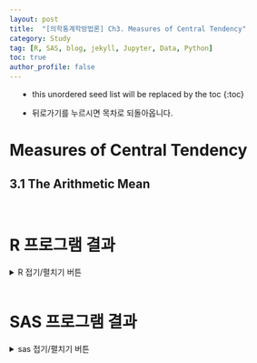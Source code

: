 ```yaml
---
layout: post
title:  "[의학통계학방법론] Ch3. Measures of Central Tendency"
category: Study
tag: [R, SAS, blog, jekyll, Jupyter, Data, Python]
toc: true
author_profile: false
---
```

* this unordered seed list will be replaced by the toc
{:toc}

- 뒤로가기를 누르시면 목차로 되돌아옵니다.


# Measures of Central Tendency

## 3.1 The Arithmetic Mean


<br/>

# R 프로그램 결과

<details>
<summary>
R 접기/펼치기 버튼
</summary>
<div markdown="1">

**패키지**
<details>
<summary>
설치된 패키지 접기/펼치기 버튼
</summary>

<div markdown="1">

``` r
getwd()
```

    ## [1] "C:/Biostat"

``` r
install.packages("readxl")
install.packages('ggplot2')
install.packages("Hmisc")
install.packages("psych")
```


</div>
</details>

**엑셀파일불러오기**

``` r
library('readxl')
#모든 시트를 하나의 리스트로 불러오는 함수
read_excel_allsheets <- function(file, tibble = FALSE) {
  sheets <- readxl::excel_sheets(file)
  x <- lapply(sheets, function(X) readxl::read_excel(file, sheet = X))
  if(!tibble) x <- lapply(x, as.data.frame)
  names(x) <- sheets
  x
}
```

## 3장

**3장 연습문제 불러오기**

``` r
data_chap03 <- read_excel_allsheets("data_chap03.xls")

for (x in 1:length(data_chap03)){
  assign(paste0('ex3_',1:length(data_chap03))[x],data_chap03[x])
  }
for (x in 1:length(data_chap03)){
  assign(paste0('ex3_',1:length(data_chap03))[x],data.frame(data_chap03[x]))
  }
```

### EXAMPLE 3.1

![](/study/img/ch3/3-1.png)

``` r
#데이터셋
ex3_1
```

    ##    Length
    ## 1     3.3
    ## 2     3.5
    ## 3     3.6
    ## 4     3.6
    ## 5     3.7
    ## 6     3.8
    ## 7     3.8
    ## 8     3.8
    ## 9     3.9
    ## 10    3.9
    ## 11    3.9
    ## 12    4.0
    ## 13    4.0
    ## 14    4.0
    ## 15    4.0
    ## 16    4.1
    ## 17    4.1
    ## 18    4.1
    ## 19    4.2
    ## 20    4.2
    ## 21    4.3
    ## 22    4.3
    ## 23    4.4
    ## 24    4.5

``` r
sum_x <- sum(ex3_1$Length) ; cat('Sum of X =', sum_x)
```

    ## Sum of X = 95

``` r
n <- length(ex3_1$Length); cat('Sample Size =', n)
```

    ## Sample Size = 24

``` r
x_bar <- mean(ex3_1$Length); cat('Mean of X =', x_bar)
```

    ## Mean of X = 3.958333

$$
\begin{aligned}
\sum X_i &= 95.0 \ cm \\
n &= 24 \\
\bar{X} &= \frac{\sum X_i}{n} = \frac{95.0\ cm}{24} = 3.96\ cm 
\end{aligned}
$$

<justify>
나비의 날개 길이를 측정하기 위해 추출된 24마리의 나비들을 관측한 결과,<br/> 날개의 합은 95 cm 이며 평균은 3.96 cm 이다.
</justify>

### EXAMPLE 3.2

![](/study/img/ch3/3-2.png)

``` r
#데이터셋
ex3_2
```

    ##    exam3_2.X exam3_2.Freq
    ## 1        3.3            1
    ## 2        3.4            0
    ## 3        3.5            1
    ## 4        3.6            2
    ## 5        3.7            1
    ## 6        3.8            3
    ## 7        3.9            3
    ## 8        4.0            4
    ## 9        4.1            3
    ## 10       4.2            2
    ## 11       4.3            2
    ## 12       4.4            1
    ## 13       4.5            1

-   **가중평균 계산**

``` r
library(Hmisc) # wtd.mean 사용하기 위해
xi <- ex3_2$exam3_2.X
fi <- ex3_2$exam3_2.Freq
wm <- wtd.mean(xi, weights=fi) #가중평균
round(wm,2)
```

    ## [1] 3.96

<justify>
도수분포표에서 가중평균을 구할 때에는 각 표본에 가중을 두어 합을 구한 후 가중치의 합을 나눈다.
</justify>


``` r
sum_fixi <- sum(fi*xi) # 가중합
sum_fi <- sum(fi) #가중치 합
w_mean<-sum_fixi/sum_fi #가중평균
cat("가중합 = ",sum_fixi,"   ","가중치 합 = ",sum_fi,"   ","가중평균 = ",w_mean)
```

    ## 가중합 =  95     가중치 합 =  24     가중평균 =  3.958333

$$
\begin{aligned}
\overline X_w &= \frac {\sum_{i=1}^{n}f_i \cdot X_i} {\sum_{i=1}^{n}f_i} =  \frac{95.0 cm}{24} = 3.96
\end{aligned}
$$

<br/> <br/>

- **중위수 계산**<br/>중위수는 정렬된 자료에서 중앙에 위치한
    수이다.<br/>도수분포표에서는 R에 내장되어 있는 함수인 wtd.quantile()
    함수를 사용해서 중위수를 구할 수 있다.

``` r
x.median <- wtd.quantile(xi, weights=fi, probs=c(0,.25,.5,.75,1), type=c("i/n"))
wmed <- round(x.median,5)
wvar <- wtd.var(xi, weights=fi) # 분산
cat("wtd.quatile() 로 구한 중위수","\n","중위수 = ",wmed[3],"   분산 = ",wvar)
```

    ## wtd.quatile() 로 구한 중위수 
    ##  중위수 =  3.925    분산 =  0.08514493

<justify>
도수분포표에서 중위수를 구하기 위해서는 다음의 식을 이용하여 구한다.
</justify>

$$
\begin{aligned}
median = Lower\space \space limit \space of \space Interval + \frac{0.5n-Cummulative \space Frequency}{Num. of \space observations \space in \space interval} \cdot Interval \space size
\end{aligned}
$$

<justify>
해당 데이터를 표로 작성하면 다음과 같다.
</justify>

|$X_i(cm)$|$f_i$|$f_iX_i(cm)$|
|:---:|:---:|:---:|
|3.3|1|3.3|
|3.4|0|0|
|3.5|1|3.5|
|3.6|2|7.2|
|3.7|1|3.7
|3.8|3|11.4|
|3.9|3|11.7|
|4.0|4|16.0|
|4.1|3|12.3|
|4.2|2|8.4|
|4.3|2|8.6|
|4.4|1|4.4|
|4.5|1|4.5|
|Sum|24|95|


<justify>
1) 예상 구간의 하한값<br/>24개의 관측치 중 11개의 관측치는 4.0cm 보다 작고 9개는 크다.<br/>그러므로 통상적인 중위수는 12번째 값이 포함된 4.0 이라 하기는 어렵다.<br/>하지만 중위수는 [3.95,4.05] 이내에 있을 필요가 있다고 생각해야한다.<br/>따라서 예상구간의 하한값은 3.95 가 된다.
</justify>

<br/>

<justify>
2) 총 빈도
</justify>

``` r
sum(fi)
```

    ## [1] 24

<justify>
3) 누적 빈도<br/>누적빈도는 4.0이 오기 전 까지의 누적 빈도를 사용한다.
</justify>

``` r
which(fi==4.0) # 8번째 인덱스에 4.0 위치
```

    ## [1] 8

``` r
cf <- cumsum(fi)
cf[7] #7번째 인덱스 까지의 누적빈도
```

    ## [1] 11
<justify>
4) 구간 크기
</justify>

``` r
diff(xi) #0.1
```

    ##  [1] 0.1 0.1 0.1 0.1 0.1 0.1 0.1 0.1 0.1 0.1 0.1 0.1

<justify>
 이렇게 구한 값들로 중위수를 구하면 다음과 같다.<br/>
</justify>

$$
\begin{aligned}
median =3.95\space cm + \frac{0.5\cdot24-11}{4} \cdot 0.1=3.95 \space cm+0.025 \space cm=3.975\space cm
\end{aligned}
$$

<justify>
 수식을 이용한 도수분포표에서의 중위수는 3.975로 나왔다.
</justify>

-   **히스토그램**

``` r
library('ggplot2')
ggplot(ex3_1, aes(x=Length)) +  geom_histogram(binwidth = 0.1, fill='#8dd3c7',colour='#ffffb3')+
  scale_x_continuous(breaks = seq(0,4.5,0.1))
```

![](/study/img/ch3/unnamed-chunk-8-1.png)


<justify>
히스토그램을 보면 날개의 길이가 4인 경우의 빈도수가 4로 가장 많은것을 알 수 있다.
</justify>
<br/>
<justify>
나비 날개 길이의 frequency table 출력 결과를 살펴보면 표본평균 값이 3.96이고 중앙값이 3.975이므로 두 값이 서로 비슷한 것을 확인할 수 있다.<br/>따라서 거의 치우치지 않은 분포의 형태를 띄고 있는 것을 알 수 있고 히스토그램을 통해서도 확인할 수 있다.
</justify>


### EXAMPLE 3.3

![](/study/img/ch3/3-3.png)

``` r
#데이터셋
ex3_3
```

    ##    exam3_3.Group exam3_3.LifeSpan
    ## 1              A               16
    ## 2              A               32
    ## 3              A               37
    ## 4              A               39
    ## 5              A               40
    ## 6              A               41
    ## 7              A               42
    ## 8              A               50
    ## 9              A               82
    ## 10             B               34
    ## 11             B               36
    ## 12             B               38
    ## 13             B               45
    ## 14             B               50
    ## 15             B               54
    ## 16             B               56
    ## 17             B               59
    ## 18             B               69
    ## 19             B               91

``` r
ex3_3$exam3_3.LifeSpan
```

    ##  [1] 16 32 37 39 40 41 42 50 82 34 36 38 45 50 54 56 59 69 91

``` r
ex3_3_a <- subset(ex3_3,exam3_3.Group=="A")
ex3_3_b <- subset(ex3_3,exam3_3.Group=="B")
a_n <- length(ex3_3_a$exam3_3.Group) 
b_n <- length(ex3_3_b$exam3_3.Group)
a_med <- median(ex3_3_a$exam3_3.LifeSpan) 
b_med <- median(ex3_3_b$exam3_3.LifeSpan)
a_mn <- round(mean(ex3_3_a$exam3_3.LifeSpan),2) ;
b_mn <- mean(ex3_3_b$exam3_3.LifeSpan)

cat(" Number of Species A = ",a_n,",  Median of Species A = ",a_med, ",  Mean of Species A = ",a_mn,"\n",
    "Number of Species B = ",b_n,",  Median of Species B = ",b_med, ",  Mean of Species B = ",b_mn)
```

    ##  Number of Species A =  9 ,  Median of Species A =  40 ,  Mean of Species A =  42.11 
    ##  Number of Species B =  10 ,  Median of Species B =  52 ,  Mean of Species B =  53.2


|  |Species A|Species B |
|:---|:---|:---|
|$n$|9|10|
|$median$|40|52|
|$\overline X$|42.11|53.20|


<justify>
A종의 새 9마리와 B종의 새 10마리를 관측했을 때, A종의 경우 수명 중위수는 40개월, 평균 수명은 42.11개월이며 B종의 경우 수명 중위수는 52개월, 평균 수명은 53.20개월로 측정되었다.
</justify>

### EXAMPLE 3.4

![](/study/img/ch3/3-4.png)

``` r
#데이터셋
ex3_4
```

    ##   exam3_4.decade exam3_4.population exam3_4.ratio
    ## 1              0              10000            NA
    ## 2              1              10500          1.05
    ## 3              2              11550          1.10
    ## 4              3              13860          1.20
    ## 5              4              18156          1.31

<justify>
기하평균은 인구증가율 등을 구할 때 사용되는 평균이며 데이터가 같지 않다면 기하평균은 산술평균보다 항상 작다는 특징이 있다.
</justify>

$$
\overline X_G =
\begin{cases}
Method \ 1) ^n \sqrt{X_1 X_2 X_3 \cdots X_n} \\
Method \ 2) antilog(\frac{logX_1 + logX_2 + \cdots + logX_n}{n}) \\
\end{cases}
$$

-   Manually

``` r
x_bar <- mean(na.omit(ex3_4$exam3_4.ratio))
geo_mean_x_method1 <- exp(mean(log(na.omit(ex3_4$exam3_4.ratio)))) 
geo_mean_x_method2 <- prod(na.omit(ex3_4$exam3_4.ratio)) ^ (1/length(na.omit(ex3_4$exam3_4.ratio)))
cat('Geometric Mean Manually =', '('  ,'method1 =', geo_mean_x_method1, ',' ,'method2 =' ,geo_mean_x_method2,')')
```

    ## Geometric Mean Manually = ( method1 = 1.160803 , method2 = 1.160803 )

-   Package

``` r
library(psych)
geo_mean_x_package <- geometric.mean(ex3_4$exam3_4.ratio) ; cat('Geometric Mean with psych package =', geo_mean_x_package)
```

    ## Geometric Mean with psych package = 1.160803

<justify>
기하 평균은 데이터 곱의 n 제곱근(Method 1)으로 나타낼 수 있으며,<br/>데이터 로그 변환의 산술 평균을 다시 역로그변환(지수변환) (Method 2)으로 나타낼 수 있다.<br/>변화율의 산술 평균은 1.165이며, 이 때 기하 평균은 두 가지 방법 및 패키지를 이용하였을 때 1.1608로 동일하게 산출된다.
</justify>

``` r
first_p <- ex3_4$exam3_4.population[1] # 초기 population
final_p_a  <- round(first_p*mean(ex3_4$exam3_4.ratio[2:5])^4)
final_p_g <- round(first_p*round(geometric.mean(ex3_4$exam3_4.ratio[2:5]),4)^4)
cat(" 산술평균으로 구한 Final Population = ",final_p_a,"\n","기하평균으로 구한 Final Population = ",final_p_g) 
```

    ##  산술평균으로 구한 Final Population =  18421 
    ##  기하평균으로 구한 Final Population =  18156

<justify>
앞서 구한 산술평균과 기하평균을 이용해 마지막 인구집단 사이즈를 구해보았다.
</justify>

### EXAMPLE 3.5

![](/study/img/ch3/3-5.png)

``` r
#데이터셋
ex3_5
```

    ##    X
    ## 1 40
    ## 2 20

<justify>
조화평균은 평균의 변화율을 구할 떄 주로 사용되며 데이터가 양수이고 비척도인 경우에 이용한다
</justify>

$$
\overline X_H = \frac{n}{\sum \frac{1}{X_i}}
$$

- Manually

``` r
harmonic_mean_manual <- round(length(ex3_5$X) / sum(1/ex3_5$X),2) ; cat('Harmonic Mean Manually =', harmonic_mean_manual)
```

    ## Harmonic Mean Manually = 26.67

- Package

``` r
library(psych)
harmonic_mean_package <- round(harmonic.mean(ex3_5$X),2) ; cat('Harmonic Mean with psych package =', harmonic_mean_package)
```

    ## Harmonic Mean with psych package = 26.67

<justify>
수식을 이용한 방식과 패키지를 이용하여 조화 평균을 산출 했을 때 값이 26.67로 같은 값이 산출된다.
</justify>
<br/>

``` r
xm <- mean(ex3_5$X)
cat("산술평균=", xm, "km/h,   조화평균=",harmonic_mean_manual,"km/h")
```

    ## 산술평균= 30 km/h,   조화평균= 26.67 km/h
<justify>
이처럼 전체 거리를 절반은40km/h로 달리고 나머지는 20km/h로 달렸다면,<br/>평균속력은 40과 20의 조화평균인 26.67 km/h가 된다.
</justify>

### EXAMPLE 3.6

![](/study/img/ch3/3-6.png)

``` r
#데이터셋
ex3_6
```

    ##   exam3_6.X1 exam3_6.code1 exam3_6.X2 exam3_6.code2
    ## 1        842             2       8000          8000
    ## 2        844             4       9000          9000
    ## 3        846             6      95000         95000
    ## 4        846             6      11000         11000
    ## 5        847             7      12500         12500
    ## 6        848             8      13000         13000
    ## 7        849             9         NA            NA

<justify>
The mean of the coded values is equal to $\bar{X} - 840 g$.
</justify>

``` r
A <- -840 ; M <- 0.001

sum_sample1 <- sum(ex3_6$exam3_6.X1)
coded_sum_sample1 <- sum(ex3_6$exam3_6.code1)
mean_sample1 <- mean(ex3_6$exam3_6.X1)
coded_mean_sample1 <- mean(ex3_6$exam3_6.code1)

mean_sample1 <-  coded_mean_sample1-A
mean_sample1
```

    ## [1] 846

<justify>
The mean of the coded values is equal to $\bar{X} * M$.
</justify>

``` r
#데이터 오기 수정하기
ex3_6$exam3_6.X2[3] <- ex3_6$exam3_6.X2[3]/10
ex3_6$exam3_6.code2[3] <- ex3_6$exam3_6.code2[3]/10

#결측값제외하고 계산
sum_sample2 <- sum(na.omit(ex3_6$exam3_6.X2))
coded_sum_sample2 <- sum(na.omit(ex3_6$exam3_6.code2*M))
mean_sample2 <- mean(na.omit(ex3_6$exam3_6.X2))
coded_mean_sample2 <- mean(na.omit(ex3_6$exam3_6.code2*M))

mean_sample2 <-  coded_mean_sample2 / M
mean_sample2
```

    ## [1] 10500



|stat / Group| Sample 1 | Sample 2 |
|------------|----------|----------|
|Sum         |5922      |63000     |
|coded Sum   |42        |63        |
|Mean        |846       |10500     |
|coded Mean  |6         |10.5      |

<br/>

</div>
</details>


<br/>

# SAS 프로그램 결과

<details>
<summary>
sas 접기/펼치기 버튼
</summary>
<div markdown="1">
```python
import saspy #SAS출력 코드
```

winlocal 입력

## 1장

**1장 연습문제 불러오기**

```python
%%SAS

libname ex 'C:\Biostat';
run;

/*1장 연습문제 불러오기*/
%macro chap01_1(name=,no=);
%do i=1 %to &no.;
	PROC IMPORT DBMS=excel
		DATAFILE="C:\Biostat\data_chap01"
		OUT=ex.&name.&i. REPLACE;
		RANGE="exam1_&i.$";
	RUN;
%end;
%mend;

%macro chap01_2(name=,no=);
	PROC IMPORT DBMS=excel
		DATAFILE="C:\Biostat\data_chap01"
		OUT=ex.&name.&no. REPLACE;
		RANGE="exam1_&no.$";
	RUN;
%mend;

%chap01_1(name=ex1_,no=5);
%chap01_2(name=ex1_,no=4a);
%chap01_2(name=ex1_,no=4b);
```

###  EXAMPLE 1.1



```python
%%SAS

/*둥지 개수를 bar graph로 출력하기*/
title 'The Location of Sparrow Ners';

/*bar plot1*/
PROC SGPLOT DATA=ex.ex1_1;
    styleattrs datacolors=('#fb8072' "#8dd3c7" "#bebada" "#ffffb3" "#80b1d3") datacontrastcolors=('#fb8072' "#8dd3c7" "#bebada" "#ffffb3" "#80b1d3");
    vbarparm category=nestsite response=number / group=nestsite;
	yaxis label="Number of Nests" ;
	xaxis label="Nest Site";
RUN;

/*bar plot2 : 세로축이 45부터 시작되는 그래프*/
PROC SGPLOT DATA=ex.ex1_1;
    styleattrs datacolors=('#fb8072' "#8dd3c7" "#bebada" "#ffffb3" "#80b1d3") datacontrastcolors=('#fb8072' "#8dd3c7" "#bebada" "#ffffb3" "#80b1d3");
    vbarparm category=nestsite response=number / group=nestsite;
    yaxis grid values=(45 to 60 by 5) 
    label="Number of Nests" labelattrs=(size=7pt);
    xaxis label="Net Site";
RUN;
```


<html lang="ko" xml:lang="ko" xmlns="http://www.w3.org/1999/xhtml">
<head>
<meta charset="utf-8"/>
<meta content="SAS 9.4" name="generator"/>
<title>SAS 출력</title>
<style>
/*<![CDATA[*/
.body.c > table, .body.c > pre, .body.c div > table,
.body.c div > pre, .body.c > table, .body.c > pre,
.body.j > table, .body.j > pre, .body.j div > table,
.body.j div > pre, .body.j > table, .body.j > pre,
.body.c p.note, .body.c p.warning, .body.c p.error, .body.c p.fatal,
.body.j p.note, .body.j p.warning, .body.j p.error, .body.j p.fatal,
.body.c > table.layoutcontainer, .body.j > table.layoutcontainer { margin-left: auto; margin-right: auto }
.layoutregion.l table, .layoutregion.l pre, .layoutregion.l p.note,
.layoutregion.l p.warning, .layoutregion.l p.error, .layoutregion.l p.fatal { margin-left: 0 }
.layoutregion.c table, .layoutregion.c pre, .layoutregion.c p.note,
.layoutregion.c p.warning, .layoutregion.c p.error, .layoutregion.c p.fatal { margin-left: auto; margin-right: auto }
.layoutregion.r table, .layoutregion.r pre, .layoutregion.r p.note,
.layoutregion.r table, .layoutregion.r pre, .layoutregion.r p.note,
.layoutregion.r p.warning, .layoutregion.r p.error, .layoutregion.r p.fatal { margin-right: 0 }
article, aside, details, figcaption, figure, footer, header, hgroup, nav, section { display: block }
html{ font-size: 100% }
.body { margin: 1em; font-size: 13px; line-height: 1.231 }
sup { position: relative; vertical-align: baseline; bottom: 0.25em; font-size: 0.8em }
sub { position: relative; vertical-align: baseline; top: 0.25em; font-size: 0.8em }
ul, ol { margin: 1em 0; padding: 0 0 0 40px }
dd { margin: 0 0 0 40px }
nav ul, nav ol { list-style: none; list-style-image: none; margin: 0; padding: 0 }
img { border: 0; vertical-align: middle }
svg:not(:root) { overflow: hidden }
figure { margin: 0 }
table { border-collapse: collapse; border-spacing: 0 }
.layoutcontainer { border-collapse: separate; border-spacing: 0 }
p { margin-top: 0; text-align: center }
h1.heading1 { text-align: center }
h2.heading2 { text-align: center }
h3.heading3 { text-align: center }
h4.heading4 { text-align: center }
h5.heading5 { text-align: center }
h6.heading6 { text-align: center }
span { text-align: center }
table { margin-bottom: 1em }
td, th { text-align: center; padding: 3px 6px; vertical-align: top }
td[class$="fixed"], th[class$="fixed"] { white-space: pre }
section, article { padding-top: 1px; padding-bottom: 8px }
hr.pagebreak { height: 0px; border: 0; border-bottom: 1px solid #c0c0c0; margin: 1em 0 }
.stacked-value { text-align: center; display: block }
.stacked-cell > .stacked-value, td.data > td.data, th.data > td.data, th.data > th.data, td.data > th.data, th.header > th.header { border: 0 }
.stacked-cell > div.data { border-width: 0 }
.systitleandfootercontainer { white-space: nowrap; margin-bottom: 1em }
.systitleandfootercontainer > p { margin: 0 }
.systitleandfootercontainer > p > span { display: inline-block; width: 100%; white-space: normal }
.batch { display: table }
.toc { display: none }
.proc_note_group, .proc_title_group { margin-bottom: 1em }
p.proctitle { margin: 0 }
p.note, p.warning, p.error, p.fatal { display: table }
.notebanner, .warnbanner, .errorbanner, .fatalbanner,
.notecontent, .warncontent, .errorcontent, .fatalcontent { display: table-cell; padding: 0.5em }
.notebanner, .warnbanner, .errorbanner, .fatalbanner { padding-right: 0 }
.body > div > ol li { text-align: center }
.beforecaption > h4 { margin-top: 0; margin-bottom: 0 }
.c { text-align: center }
.r { text-align: center }
.l { text-align: center }
.j { text-align: justify }
.d { text-align: center }
.b { vertical-align: bottom }
.m { vertical-align: middle }
.t { vertical-align: top }
.accessiblecaption {
    background-color: #fafbfe;
    color: #112277;
    font-family: Gulim, Helvetica, Helv, sans-serif;
    font-size:  normal;
    font-style: normal;
    font-weight: bold;
}
a:hover { color: #800080 }
.aftercaption {
    background-color: #fafbfe;
    border-spacing: 0;
    color: #112277;
    font-family: Gulim, Helvetica, Helv, sans-serif;
    font-size:  normal;
    font-style: normal;
    font-weight: bold;
    padding-top: 4pt;
}
.batch > colgroup {
    border-left: 1px solid #c1c1c1;
    border-right: 1px solid #c1c1c1;
}
.batch > tbody, .batch > thead, .batch > tfoot {
    border-top: 1px solid #c1c1c1;
    border-bottom: 1px solid #c1c1c1;
}
.batch { border: hidden; }
.batch {
    background-color: #fafbfe;
    border: 1px solid #c1c1c1;
    border-collapse: separate;
    border-spacing: 1px;
    color: #000000;
    font-family: BatangChe, Courier, monospace, sans-serif;
    font-size:  normal;
    font-style: normal;
    font-weight: normal;
    padding: 7px;
    }
.beforecaption {
    background-color: #fafbfe;
    border-spacing: 0;
    color: #112277;
    font-family: Gulim, Helvetica, Helv, sans-serif;
    font-size:  normal;
    font-style: normal;
    font-weight: bold;
}
.body {
    background-color: #fafbfe;
    color: #000000;
    font-family: Gulim, Helvetica, Helv, sans-serif;
    font-size:  normal;
    font-style: normal;
    font-weight: normal;
    margin-left: 8px;
    margin-right: 8px;
}
.bodydate {
    background-color: #fafbfe;
    border-spacing: 0;
    color: #000000;
    font-family: Gulim, Helvetica, Helv, sans-serif;
    font-size:  normal;
    font-style: normal;
    font-weight: normal;
    text-align: center;
    vertical-align: top;
    width: 100%;
}
.bycontentfolder {
    color: #000000;
    font-family: Gulim, Helvetica, Helv, sans-serif;
    font-size:  normal;
    font-style: normal;
    font-weight: normal;
    list-style-type: none;
    margin-left: 6pt;
}
.byline {
    background-color: #fafbfe;
    border-spacing: 0;
    color: #112277;
    font-family: Gulim, Helvetica, Helv, sans-serif;
    font-size:  normal;
    font-style: normal;
    font-weight: bold;
</div>
</details>


<font color='#fb8072'>교재: Biostatistical Analysis (5th Edition) by Jerrold H. Zar (z-lib.org)</font><br/>

<font color='#fb8072'> **이 글은 22학년도 1학기 의학통계방법론 과제 자료들을 정리한 글입니다.** </font>
